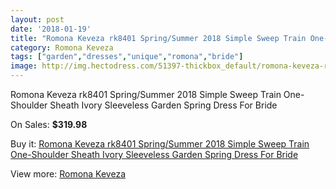 ```yaml
---
layout: post
date: '2018-01-19'
title: "Romona Keveza rk8401 Spring/Summer 2018 Simple Sweep Train One-Shoulder Sheath Ivory Sleeveless Garden Spring Dress For Bride"
category: Romona Keveza
tags: ["garden","dresses","unique","romona","bride"]
image: http://img.hectodress.com/51397-thickbox_default/romona-keveza-rk8401-spring-summer-2018-simple-sweep-train-one-shoulder-sheath-ivory-sleeveless-garden-spring-dress-for-bride.jpg
---
```

Romona Keveza rk8401 Spring/Summer 2018 Simple Sweep Train One-Shoulder Sheath Ivory Sleeveless Garden Spring Dress For Bride

On Sales: **$319.98**
<a href="https://www.hectodress.com/romona-keveza/16258-romona-keveza-rk8401-spring-summer-2018-simple-sweep-train-one-shoulder-sheath-ivory-sleeveless-garden-spring-dress-for-bride.html"><amp-img layout="responsive" width="600" height="600" src="//img.hectodress.com/51397-thickbox_default/romona-keveza-rk8401-spring-summer-2018-simple-sweep-train-one-shoulder-sheath-ivory-sleeveless-garden-spring-dress-for-bride.jpg" alt="Romona Keveza rk8401 Spring/Summer 2018 Simple Sweep Train One-Shoulder Sheath Ivory Sleeveless Garden Spring Dress For Bride 0" /></a>
<a href="https://www.hectodress.com/romona-keveza/16258-romona-keveza-rk8401-spring-summer-2018-simple-sweep-train-one-shoulder-sheath-ivory-sleeveless-garden-spring-dress-for-bride.html"><amp-img layout="responsive" width="600" height="600" src="//img.hectodress.com/51399-thickbox_default/romona-keveza-rk8401-spring-summer-2018-simple-sweep-train-one-shoulder-sheath-ivory-sleeveless-garden-spring-dress-for-bride.jpg" alt="Romona Keveza rk8401 Spring/Summer 2018 Simple Sweep Train One-Shoulder Sheath Ivory Sleeveless Garden Spring Dress For Bride 1" /></a>
<a href="https://www.hectodress.com/romona-keveza/16258-romona-keveza-rk8401-spring-summer-2018-simple-sweep-train-one-shoulder-sheath-ivory-sleeveless-garden-spring-dress-for-bride.html"><amp-img layout="responsive" width="600" height="600" src="//img.hectodress.com/51398-thickbox_default/romona-keveza-rk8401-spring-summer-2018-simple-sweep-train-one-shoulder-sheath-ivory-sleeveless-garden-spring-dress-for-bride.jpg" alt="Romona Keveza rk8401 Spring/Summer 2018 Simple Sweep Train One-Shoulder Sheath Ivory Sleeveless Garden Spring Dress For Bride 2" /></a>

Buy it: [Romona Keveza rk8401 Spring/Summer 2018 Simple Sweep Train One-Shoulder Sheath Ivory Sleeveless Garden Spring Dress For Bride](https://www.hectodress.com/romona-keveza/16258-romona-keveza-rk8401-spring-summer-2018-simple-sweep-train-one-shoulder-sheath-ivory-sleeveless-garden-spring-dress-for-bride.html "Romona Keveza rk8401 Spring/Summer 2018 Simple Sweep Train One-Shoulder Sheath Ivory Sleeveless Garden Spring Dress For Bride")

View more: [Romona Keveza](https://www.hectodress.com/309-romona-keveza "Romona Keveza")